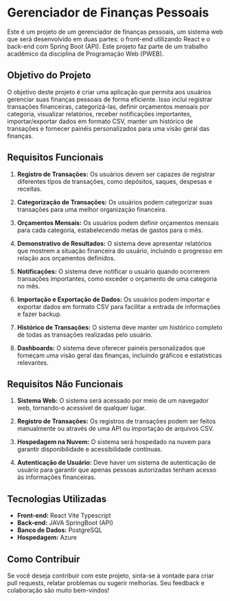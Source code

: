 # Gerenciador de Finanças Pessoais

Este é um projeto de um gerenciador de finanças pessoais, um sistema web que será desenvolvido em duas partes: o front-end utilizando React e o back-end com Spring Boot (API). Este projeto faz parte de um trabalho acadêmico da disciplina de Programação Web (PWEB).

## Objetivo do Projeto

O objetivo deste projeto é criar uma aplicação que permita aos usuários gerenciar suas finanças pessoais de forma eficiente. Isso inclui registrar transações financeiras, categorizá-las, definir orçamentos mensais por categoria, visualizar relatórios, receber notificações importantes, importar/exportar dados em formato CSV, manter um histórico de transações e fornecer painéis personalizados para uma visão geral das finanças.

## Requisitos Funcionais

1. **Registro de Transações:** Os usuários devem ser capazes de registrar diferentes tipos de transações, como depósitos, saques, despesas e receitas.

2. **Categorização de Transações:** Os usuários podem categorizar suas transações para uma melhor organização financeira.

3. **Orçamentos Mensais:** Os usuários podem definir orçamentos mensais para cada categoria, estabelecendo metas de gastos para o mês.

4. **Demonstrativo de Resultados:** O sistema deve apresentar relatórios que mostrem a situação financeira do usuário, incluindo o progresso em relação aos orçamentos definidos.

5. **Notificações:** O sistema deve notificar o usuário quando ocorrerem transações importantes, como exceder o orçamento de uma categoria no mês.

6. **Importação e Exportação de Dados:** Os usuários podem importar e exportar dados em formato CSV para facilitar a entrada de informações e fazer backup.

7. **Histórico de Transações:** O sistema deve manter um histórico completo de todas as transações realizadas pelo usuário.

8. **Dashboards:** O sistema deve oferecer painéis personalizados que forneçam uma visão geral das finanças, incluindo gráficos e estatísticas relevantes.

## Requisitos Não Funcionais

1. **Sistema Web:** O sistema será acessado por meio de um navegador web, tornando-o acessível de qualquer lugar.

2. **Registro de Transações:** Os registros de transações podem ser feitos manualmente ou através de uma API ou importação de arquivos CSV.

3. **Hospedagem na Nuvem:** O sistema será hospedado na nuvem para garantir disponibilidade e acessibilidade contínuas.

4. **Autenticação de Usuário:** Deve haver um sistema de autenticação de usuário para garantir que apenas pessoas autorizadas tenham acesso às informações financeiras.

## Tecnologias Utilizadas

- **Front-end:** React Vite Typescript
- **Back-end:** JAVA SpringBoot (API)
- **Banco de Dados:** PostgreSQL
- **Hospedagem:** Azure

## Como Contribuir

Se você deseja contribuir com este projeto, sinta-se à vontade para criar pull requests, relatar problemas ou sugerir melhorias. Seu feedback e colaboração são muito bem-vindos!

